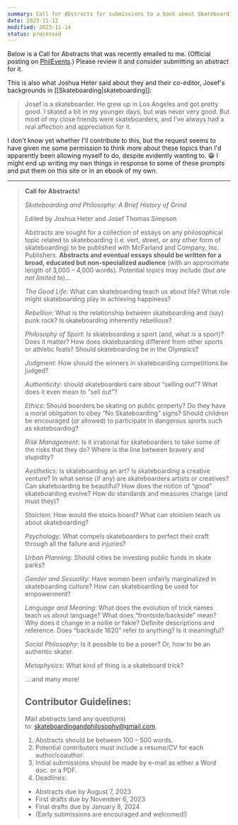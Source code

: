 ```yaml
---
summary: Call for Abstracts for submissions to a book about Skateboarding and Philosophy. Abstracts are due by August 7, 2023.
date: 2023-11-12
modified: 2023-11-14
status: processed
---
```


Below is a Call for Abstracts that was recently emailed to me. (Official posting on [PhilEvents](https://philevents.org/event/show/110869).) Please review it and consider submitting an abstract for it.

This is also what Joshua Heter said about they and their co-editor, Josef's backgrounds in [[Skateboarding|skateboarding]]:

> Josef is a skateboarder. He grew up in Los Angeles and got pretty good. I skated a bit in my younger days, but was never very good. But most of my close friends were skateboarders, and I've always had a real affection and appreciation for it.

I don't know yet whether I'll contribute to this, but the request seems to have given me some permission to think more about these topics than I'd apparently been allowing myself to do, despite evidently wanting to. 😁 I might end up writing my own things in response to some of these prompts and put them on this site or in an ebook of my own.

---

> **Call for Abstracts!**
> 
> _Skateboarding and Philosophy: A Brief History of Grind_
> 
> Edited by Joshua Heter and Josef Thomas Simpson
> 
> Abstracts are sought for a collection of essays on any philosophical topic related to skateboarding (i.e. vert, street, or any other form of skateboarding) to be published with McFarland and Company, Inc. Publishers. **Abstracts and eventual essays should be written for a broad, educated but non-specialized audience** (with an approximate length of 3,000 – 4,000 words). Potential topics may include (_but are not limited to_)…
> 
> _The Good Life_: What can skateboarding teach us about life? What role might skateboarding play in achieving happiness?
> 
> _Rebellion_: What is the relationship between skateboarding and (say) punk rock? Is skateboarding inherently rebellious?
> 
> _Philosophy of Sport_: Is skateboarding a sport (and, what _is_ a sport)? Does it matter? How does skateboarding different from other sports or athletic feats? Should skateboarding be in the Olympics?
> 
> _Judgment_: How should the winners in skateboarding competitions be judged?
> 
> _Authenticity_: should skateboarders care about “selling out”? What does it even mean to “sell out”?
> 
> _Ethics_: Should boarders be skating on public property? Do they have a moral obligation to obey “No Skateboarding” signs? Should children be encouraged (or allowed) to participate in dangerous sports such as skateboarding?
> 
> _Risk Management_: Is it irrational for skateboarders to take some of the risks that they do? Where is the line between bravery and stupidity?
> 
> _Aesthetics_: Is skateboarding an art? Is skateboarding a creative venture? In what sense (if any) are skateboarders artists or creatives? Can skateboarding be beautiful? How does the notion of “good” skateboarding evolve? How do standards and measures change (and must they)?
> 
> _Stoicism_: How would the stoics board? What can stoicism teach us about skateboarding?
> 
> _Psychology_: What compels skateboarders to perfect their craft through all the failure and injuries?
> 
> _Urban Planning_: Should cities be investing public funds in skate parks?
> 
> _Gender and Sexuality_: Have women been unfairly marginalized in skateboarding culture? How can skateboarding be used for empowerment?
> 
> _Language and Meaning_: What does the evolution of trick names teach us about language? What does “frontside/backside” mean? Why does it change in a nollie or fakie? Definite descriptions and reference. Does “backside 1620” refer to anything? Is it meaningful?
> 
> _Social Philosophy_: Is it possible to be a poser? Or, how to be an authentic skater.
> 
> _Metaphysics_: What kind of thing is a skateboard trick?
> 
> … and many more!
> 
> ## Contributor Guidelines:
> 
> Mail abstracts (and any questions) to: [skateboardingandphilosophy@gmail.com](mailto:skateboardingandphilosophy@gmail.com).
> 
> 1. Abstracts should be between 100 – 500 words.
> 2. Potential contributors must include a resume/CV for each author/coauthor.
> 3. Initial submissions should be made by e-mail as either a Word doc. or a PDF.
> 4. Deadlines:
> 	- Abstracts due by August 7, 2023
> 	- First drafts due by November 6, 2023
> 	- Final drafts due by January 8, 2024
> 	- (Early submissions are encouraged and welcomed!)